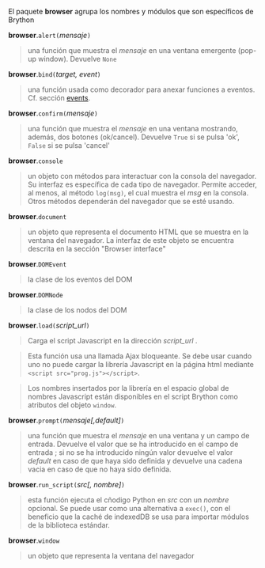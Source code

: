 El paquete **browser** agrupa los nombres y módulos que son específicos de Brython

**browser**.`alert(`_mensaje_`)`
> una función que muestra el _mensaje_ en una ventana emergente (pop-up window). Devuelve `None`

**browser**.`bind(`_target, event_`)`
> una función usada como decorador para anexar funciones a eventos. Cf. sección [events](events.html).

**browser**.`confirm(`_mensaje_`)`
> una función que muestra el _mensaje_ en una ventana mostrando, además, dos botones (ok/cancel). Devuelve `True` si se pulsa 'ok', `False` si se pulsa 'cancel'

**browser**.`console`
> un objeto con métodos para interactuar con la consola del navegador. Su interfaz es específica de cada tipo de navegador. Permite acceder, al menos, al método `log(msg)`, el cual muestra el _msg_ en la consola. Otros métodos dependerán del navegador que se esté usando.

**browser**.`document`
> un objeto que representa el documento HTML  que se muestra en la ventana del navegador. La interfaz de este objeto se encuentra descrita en la sección "Browser interface"

**browser**.`DOMEvent`
> la clase de los eventos del DOM

**browser**.`DOMNode`
> la clase de los nodos del DOM

**browser**.`load(`_script\_url_`)`
> Carga el script Javascript en la dirección _script\_url_ .

> Esta función usa una llamada Ajax bloqueante. Se debe usar cuando uno no puede cargar
> la librería Javascript en la página html mediante
> `<script src="prog.js"></script>`.

> Los nombres insertados por la librería en el espacio global de nombres Javascript
> están disponibles en el script Brython como atributos del objeto `window`.

**browser**.`prompt(`_mensaje[,default]_`)`
> una función que muestra el _mensaje_ en una ventana y un campo de entrada.
> Devuelve el valor que se ha introducido en el campo de entrada ; si no se ha
> introducido ningún valor devuelve el valor _default_ en caso de que haya sido
> definida y devuelve una cadena vacia en caso de que no haya sido definida.

**browser**.`run_script(`_src[, nombre]_`)`
> esta función ejecuta el cñodigo Python en _src_ con un _nombre_ opcional. 
> Se puede usar como una alternativa a `exec()`, con el beneficio que la caché
> de indexedDB se usa para importar módulos de la biblioteca estándar.

**browser**.`window`
> un objeto que representa la ventana del navegador
